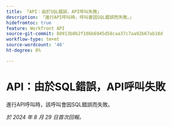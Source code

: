 ```yaml
---
title: 「API：由於SQL錯誤，API呼叫失敗」
description: 「進行API呼叫時，呼叫會因SQL錯誤而失敗。」
hidefromtoc: true
feature: Workfront API
source-git-commit: 88913b0b2f10bb6945d58caa37c7aa92b67ab18d
workflow-type: tm+mt
source-wordcount: '46'
ht-degree: 8%

---
```


# API：由於SQL錯誤，API呼叫失敗

進行API呼叫時，該呼叫會因SQL錯誤而失敗。

_於 2024 年 8 月 29 日首次回報。_

